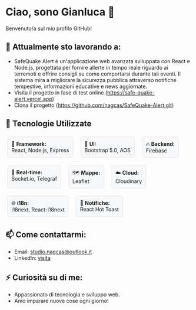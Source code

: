 # Ciao, sono Gianluca 👋

Benvenuto/a sul mio profilo GitHub!

## 🔭 Attualmente sto lavorando a:
 
- SafeQuake Alert è un'applicazione web avanzata sviluppata con React e Node.js, progettata per fornire allerte in tempo reale riguardo ai terremoti e offrire consigli su come comportarsi durante tali eventi. Il sistema mira a migliorare la sicurezza pubblica attraverso notifiche tempestive, informazioni educative e news aggiornate.
- Visita il progetto in fase di test online (https://safe-quake-alert.vercel.app)
- Clona il progetto (https://github.com/nagcas/SafeQuake-Alert.git)

<h2>🌱 Tecnologie Utilizzate</h2>
<div style="display: flex; flex-wrap: wrap; gap: 10px;">
  <div style="border: 1px solid #e1e4e8; border-radius: 6px; padding: 10px; margin: 5px; background-color: #f6f8fa;">
    🚀 <strong>Framework:</strong><br>React, Node.js, Express
  </div>
  <div style="border: 1px solid #e1e4e8; border-radius: 6px; padding: 10px; margin: 5px; background-color: #f6f8fa;">
    🎨 <strong>UI:</strong><br>Bootstrap 5.0, AOS
  </div>
  <div style="border: 1px solid #e1e4e8; border-radius: 6px; padding: 10px; margin: 5px; background-color: #f6f8fa;">
    🔥 <strong>Backend:</strong><br>Firebase
  </div>
  <div style="border: 1px solid #e1e4e8; border-radius: 6px; padding: 10px; margin: 5px; background-color: #f6f8fa;">
    🔌 <strong>Real-time:</strong><br>Socket.io, Telegraf
  </div>
  <div style="border: 1px solid #e1e4e8; border-radius: 6px; padding: 10px; margin: 5px; background-color: #f6f8fa;">
    🗺️ <strong>Mappe:</strong><br>Leaflet
  </div>
  <div style="border: 1px solid #e1e4e8; border-radius: 6px; padding: 10px; margin: 5px; background-color: #f6f8fa;">
    ☁️ <strong>Cloud:</strong><br>Cloudinary
  </div>
  <div style="border: 1px solid #e1e4e8; border-radius: 6px; padding: 10px; margin: 5px; background-color: #f6f8fa;">
    🌐 <strong>i18n:</strong><br>i18next, React-i18next
  </div>
  <div style="border: 1px solid #e1e4e8; border-radius: 6px; padding: 10px; margin: 5px; background-color: #f6f8fa;">
    🍞 <strong>Notifiche:</strong><br>React Hot Toast
  </div>
</div>

## 📫 Come contattarmi:
- Email: studio.nagcas@outlook.it
- LinkedIn: [visita](https://www.linkedin.com/in/gianluca-chiaravalloti-5694081a2/)

## ⚡ Curiosità su di me:
- Appassionato di tecnologia e sviluppo web.
- Amo imparare nuove cose ogni giorno!
